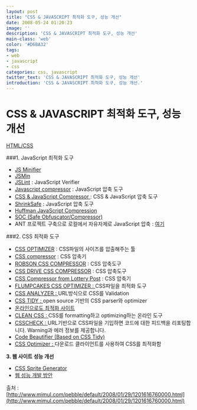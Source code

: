 ```yaml
---
layout: post
title: "CSS & JAVASCRIPT 최적화 도구, 성능 개선"
date: 2008-05-24 01:20:23
image: ''
description: 'CSS & JAVASCRIPT 최적화 도구, 성능 개선'
main-class: 'web'
color: '#D6BA32'
tags:
- web
- javascript
- css
categories: css, javascript
twitter_text: 'CSS & JAVASCRIPT 최적화 도구, 성능 개선'
introduction: 'CSS & JAVASCRIPT 최적화 도구, 성능 개선.'
---
```


# CSS & JAVASCRIPT 최적화 도구, 성능 개선

[HTML/CSS](http://hsmtree.tistory.com/category/HTML/CSS)

###1. JavaScript 최적화 도구

* [JS Minifier](http://fmarcia.info/jsmin/test.html)
* [JSMin](http://www.crockford.com/javascript/jsmin.html)
* [JSLint](http://jslint.com/) : JavaScript Verifier
* [Javascript compressor](http://javascriptcompressor.com/) : JavaScript 압축 도구
* [CSS & JavaScript Compressor ](http://www.creativyst.com/Prod/3/): CSS & JavaScript 압축 도구
* [ShrinkSafe](http://shrinksafe.dojotoolkit.org/) : JavaScript 압축 도구
* [Huffman JavaScript Compression](http://rumkin.com/tools/compression/compress_huff.php)
* [SOC (Safe Obfuscator/Compressor)](http://www.codehouse.com/products/soc/)
* ANT 프로젝트 구축으로 로컬에서 자유자제로 JavaScript 압축 : [여기](http://www.mimul.com/pebble/default/2008/01/13/1200209940000.html)

###2. CSS 최적화 도구

* [CSS OPTIMIZER](http://www.cssoptimiser.com/) : CSS파일의 사이즈를 압출해주는 툴
* [CSS compressor](http://www.phpinsider.com/compress_css.php) : CSS 압축기
* [ROBSON CSS COMPRESSOR](http://iceyboard.no-ip.org/projects/css_compressor) : CSS 압축도구
* [CSS DRIVE CSS COMPRESSOR](http://www.cssdrive.com/index.php/main/csscompressor/) : CSS 압축도구
* [CSS Compressor from Lottery Post](http://www.lotterypost.com/css-compress.asp) : CSS 압축기
* [FLUMPCAKES CSS OPTIMIZER : ](http://flumpcakes.co.uk/css/optimiser/)CSS파일을 최적화 도구
* [CSS ANALYZER : ](http://juicystudio.com/services/csstest.php)URL방식으로 CSS를 Validation
* [CSS TIDY : ](http://csstidy.sourceforge.net/)open source 기반의 CSS parser와 optimizer
* [온라인으로도 최적화 사이트](http://floele.flyspray.org/csstidy/css_optimiser.php)
* [CLEAN CSS : ](http://www.cleancss.com/)CSS를 formatting하고 optimizing하는 온라인 도구
* [CSSCHECK : ](http://www.htmlhelp.com/tools/csscheck/)URL기반으로 CSS파일을 기입하면 코드에 대한 피드백을 리포팅합니다. Warning과 에러 정보를 제공합니다.
* [Code Beautifier (Based on CSS Tidy)](http://www.codebeautifier.com/)
* [CSS Optimizer : ](http://mabblog.com/cssoptimizer/)다운로드 클라이언트를 사용하여 CSS를 최적화함

**3. 웹 사이트 성능 개선**

* [CSS Sprite Generator](http://spritegen.website-performance.org/)
* [웹 성능 개발 방안](http://www.mimul.com/pebble/default/2007/05/11/1178878320000.html)

출처 : [http://www.mimul.com/pebble/default/2008/01/29/1201616760000.html](http://www.mimul.com/pebble/default/2008/01/29/1201616760000.html)
